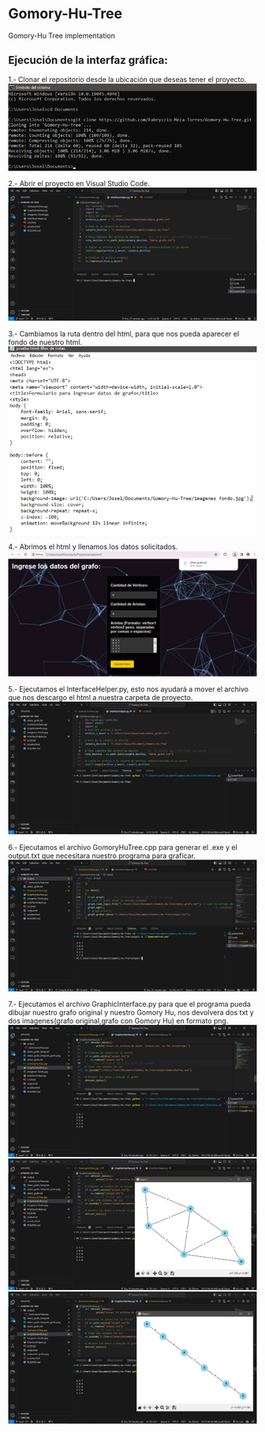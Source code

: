 # Gomory-Hu-Tree
Gomory-Hu Tree implementation
## Ejecución de la interfaz gráfica:
1.- Clonar el repositorio desde la ubicación que deseas tener el proyecto.
![](Imagenes/paso1.png)


2.- Abrir el proyecto en Visual Studio Code.
![](Imagenes/paso2.png)

3.- Cambiamos la ruta dentro del html, para que nos pueda aparecer el fondo de nuestro html.
![](Imagenes/paso3_1.png)

4.- Abrimos el html y llenamos los datos solicitados.
![](Imagenes/paso3.png)

5.- Ejecutamos el InterfaceHelper.py, esto nos ayudará a mover el archivo que nos descargo el html a nuestra carpeta de proyecto.
![](Imagenes/paso4.png)

6.- Ejecutamos el archivo GomoryHuTree.cpp para generar el .exe y el output.txt que necesitara nuestro programa para graficar.
![](Imagenes/paso5.png)

7.- Ejecutamos el archivo GraphicInterface.py para que el programa pueda dibujar nuestro grafo original y nuestro Gomory Hu, nos devolvera dos txt y dos imagenes(grafo original,grafo con Gomory Hu) en formato png.
![](Imagenes/paso6.png)
![](Imagenes/paso6_1.png)
![](Imagenes/paso6_2.png)




